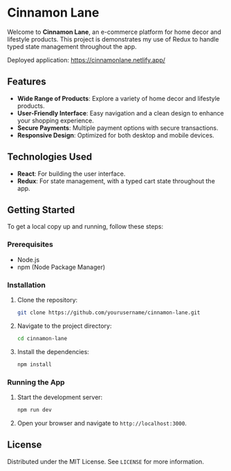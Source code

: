 # Cinnamon Lane

Welcome to **Cinnamon Lane**, an e-commerce platform for home decor and lifestyle products. This project is demonstrates my use of Redux to handle typed state management throughout the app.

Deployed application: https://cinnamonlane.netlify.app/

## Features

- **Wide Range of Products**: Explore a variety of home decor and lifestyle products.
- **User-Friendly Interface**: Easy navigation and a clean design to enhance your shopping experience.
- **Secure Payments**: Multiple payment options with secure transactions.
- **Responsive Design**: Optimized for both desktop and mobile devices.

## Technologies Used

- **React**: For building the user interface.
- **Redux**: For state management, with a typed cart state throughout the app.

## Getting Started

To get a local copy up and running, follow these steps:

### Prerequisites

- Node.js
- npm (Node Package Manager)

### Installation

1. Clone the repository:
   ```sh
   git clone https://github.com/yourusername/cinnamon-lane.git
   ```
2. Navigate to the project directory:
   ```sh
   cd cinnamon-lane
   ```
3. Install the dependencies:
   ```sh
   npm install
   ```

### Running the App

1. Start the development server:
   ```sh
   npm run dev
   ```
2. Open your browser and navigate to `http://localhost:3000`.

## License

Distributed under the MIT License. See `LICENSE` for more information.
